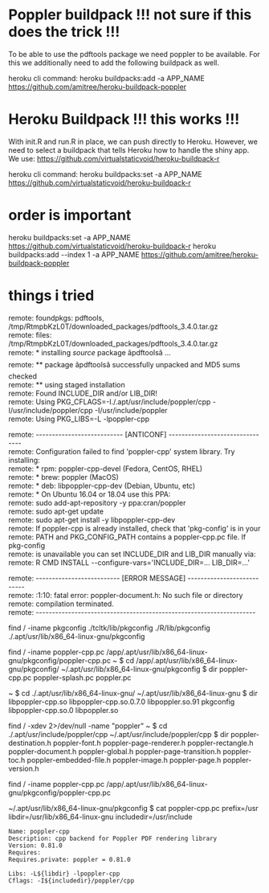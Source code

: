 # Poppler buildpack !!! not sure if this does the trick !!!
To be able to use the pdftools package we need poppler to be available.
For this we additionally need to add the following buildpack as well.

heroku cli command:
heroku buildpacks:add -a APP_NAME https://github.com/amitree/heroku-buildpack-poppler

# Heroku Buildpack !!! this works !!!
With init.R and run.R in place, we can push directly to Heroku.
However, we need to select a buildpack that tells Heroku how to handle the shiny app.
We use: https://github.com/virtualstaticvoid/heroku-buildpack-r

heroku cli command:
heroku buildpacks:set -a APP_NAME https://github.com/virtualstaticvoid/heroku-buildpack-r

# order is important
heroku buildpacks:set -a APP_NAME https://github.com/virtualstaticvoid/heroku-buildpack-r
heroku buildpacks:add --index 1 -a APP_NAME https://github.com/amitree/heroku-buildpack-poppler

# things i tried
remote:        foundpkgs: pdftools, /tmp/RtmpbKzL0T/downloaded_packages/pdftools_3.4.0.tar.gz        
remote:        files: /tmp/RtmpbKzL0T/downloaded_packages/pdftools_3.4.0.tar.gz        
remote:        * installing *source* package âpdftoolsâ ...        
remote:        ** package âpdftoolsâ successfully unpacked and MD5 sums checked        
remote:        ** using staged installation        
remote:        Found INCLUDE_DIR and/or LIB_DIR!        
remote:        Using PKG_CFLAGS=-I./.apt/usr/include/poppler/cpp -I/usr/include/poppler/cpp -I/usr/include/poppler        
remote:        Using PKG_LIBS=-L -lpoppler-cpp      
  
remote:        --------------------------- [ANTICONF] --------------------------------        
remote:        Configuration failed to find 'poppler-cpp' system library. Try installing:        
remote:         * rpm: poppler-cpp-devel (Fedora, CentOS, RHEL)        
remote:         * brew: poppler (MacOS)        
remote:         * deb: libpoppler-cpp-dev (Debian, Ubuntu, etc)        
remote:         * On Ubuntu 16.04 or 18.04 use this PPA:        
remote:            sudo add-apt-repository -y ppa:cran/poppler        
remote:            sudo apt-get update        
remote:            sudo apt-get install -y libpoppler-cpp-dev        
remote:        If poppler-cpp is already installed, check that 'pkg-config' is in your        
remote:        PATH and PKG_CONFIG_PATH contains a poppler-cpp.pc file. If pkg-config        
remote:        is unavailable you can set INCLUDE_DIR and LIB_DIR manually via:        
remote:        R CMD INSTALL --configure-vars='INCLUDE_DIR=... LIB_DIR=...'      
  
remote:        -------------------------- [ERROR MESSAGE] ---------------------------        
remote:        <stdin>:1:10: fatal error: poppler-document.h: No such file or directory        
remote:        compilation terminated.        
remote:        --------------------------------------------------------------------  


find / -iname pkgconfig
	./tcltk/lib/pkgconfig
	./R/lib/pkgconfig
	./.apt/usr/lib/x86_64-linux-gnu/pkgconfig

find / -iname poppler-cpp.pc
	/app/.apt/usr/lib/x86_64-linux-gnu/pkgconfig/poppler-cpp.pc	
		~ $ cd /app/.apt/usr/lib/x86_64-linux-gnu/pkgconfig/
			~/.apt/usr/lib/x86_64-linux-gnu/pkgconfig $ dir
				poppler-cpp.pc  poppler-splash.pc  poppler.pc

~ $ cd ./.apt/usr/lib/x86_64-linux-gnu/
	~/.apt/usr/lib/x86_64-linux-gnu $ dir
		libpoppler-cpp.so    libpoppler-cpp.so.0.7.0  libpoppler.so.91      pkgconfig
		libpoppler-cpp.so.0  libpoppler.so

find / -xdev 2>/dev/null -name "poppler"
	~ $ cd ./.apt/usr/include/poppler/cpp
		~/.apt/usr/include/poppler/cpp $ dir
			poppler-destination.h    poppler-font.h    poppler-page-renderer.h    poppler-rectangle.h
			poppler-document.h       poppler-global.h  poppler-page-transition.h  poppler-toc.h
			poppler-embedded-file.h  poppler-image.h   poppler-page.h             poppler-version.h

find / -iname poppler-cpp.pc
	/app/.apt/usr/lib/x86_64-linux-gnu/pkgconfig/poppler-cpp.pc
	
~/.apt/usr/lib/x86_64-linux-gnu/pkgconfig $ cat poppler-cpp.pc
	prefix=/usr
	libdir=/usr/lib/x86_64-linux-gnu
	includedir=/usr/include

	Name: poppler-cpp
	Description: cpp backend for Poppler PDF rendering library
	Version: 0.81.0
	Requires:
	Requires.private: poppler = 0.81.0

	Libs: -L${libdir} -lpoppler-cpp
	Cflags: -I${includedir}/poppler/cpp
	





